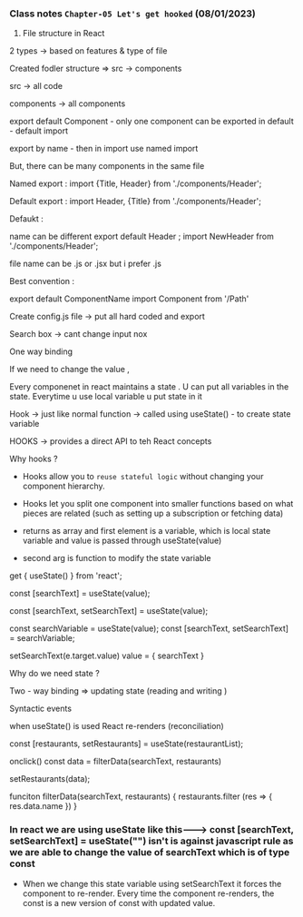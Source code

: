 ### Class notes `Chapter-05 Let's get hooked` (08/01/2023)

1. File structure in React 

2 types -> based on features & type of file 

Created fodler structure => src -> components 

src -> all code 

components -> all components 


export default Component - only one component can be exported in default - default import 

export by name - then in import use named import 

But, there can be many components in the same file 

Named export : 
import {Title, Header} from './components/Header';

Default export : 
import Header, {Title} from './components/Header';

Defaukt : 

name can be different
export default Header ;
import NewHeader from './components/Header';


file name can be .js or .jsx but i prefer .js 

Best convention : 

export default ComponentName 
import Component from '/Path' 

Create config.js file -> put all hard coded and export 

Search box -> cant change input nox

One way binding 

If we need to change the value , 


Every componenet in react maintains a state 
. U can put all variables in the state. Everytime u use local variable u put state in it 


Hook -> just like normal function -> called using useState() - to create state variable 

HOOKS -> provides a direct API to teh React concepts 

Why hooks ? 

- Hooks allow you to `reuse stateful logic` without changing your component hierarchy.
- Hooks let you split one component into smaller functions based on what pieces are related (such as setting up a subscription or fetching data)

- returns as array and first element is a variable, which is local state variable and value is passed through useState(value)

- second arg is function to modify the state variable 


get { useState() } from 'react';

const [searchText] = useState(value); 


const [searchText, setSearchText] = useState(value); 

const searchVariable = useState(value); 
const [searchText, setSearchText] = searchVariable;

setSearchText(e.target.value)
value = { searchText } 

Why do we need state ?

Two - way binding => updating state (reading and writing )

Syntactic events 


when useState() is used React re-renders (reconciliation)


const [restaurants, setRestaurants] = useState(restaurantList);

onclick()
const data = filterData(searchText, restaurants)

setRestaurants(data);

funciton filterData(searchText, restaurants) {
  restaurants.filter (res => {
    res.data.name 
  })
}

### In react we are using useState like this---> const [searchText, setSearchText] = useState("")  isn't is against javascript rule as we are able to change the value of searchText which is of type const

- When we change this state variable using setSearchText it forces the component to re-render.
Every time the component re-renders, the const is a new version of const with updated value. 